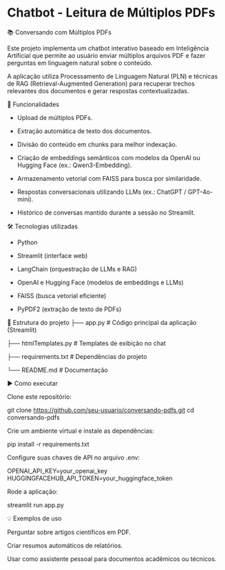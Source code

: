 # Chatbot - Leitura de Múltiplos PDFs
📚 Conversando com Múltiplos PDFs

Este projeto implementa um chatbot interativo baseado em Inteligência Artificial que permite ao usuário enviar múltiplos arquivos PDF e fazer perguntas em linguagem natural sobre o conteúdo.

A aplicação utiliza Processamento de Linguagem Natural (PLN) e técnicas de RAG (Retrieval-Augmented Generation) para recuperar trechos relevantes dos documentos e gerar respostas contextualizadas.

🚀 Funcionalidades

- Upload de múltiplos PDFs.

- Extração automática de texto dos documentos.

- Divisão do conteúdo em chunks para melhor indexação.

- Criação de embeddings semânticos com modelos da OpenAI ou Hugging Face (ex.: Qwen3-Embedding).

- Armazenamento vetorial com FAISS para busca por similaridade.

- Respostas conversacionais utilizando LLMs (ex.: ChatGPT / GPT-4o-mini).

- Histórico de conversas mantido durante a sessão no Streamlit.

🛠️ Tecnologias utilizadas

- Python

- Streamlit
 (interface web)

- LangChain
 (orquestração de LLMs e RAG)

- OpenAI e Hugging Face
 (modelos de embeddings e LLMs)

- FAISS
 (busca vetorial eficiente)

- PyPDF2
 (extração de texto de PDFs)

📂 Estrutura do projeto
├── app.py              # Código principal da aplicação (Streamlit)

├── htmlTemplates.py    # Templates de exibição no chat

├── requirements.txt    # Dependências do projeto

└── README.md           # Documentação

▶️ Como executar

Clone este repositório:

git clone https://github.com/seu-usuario/conversando-pdfs.git
cd conversando-pdfs


Crie um ambiente virtual e instale as dependências:

pip install -r requirements.txt


Configure suas chaves de API no arquivo .env:

OPENAI_API_KEY=your_openai_key
HUGGINGFACEHUB_API_TOKEN=your_huggingface_token


Rode a aplicação:

streamlit run app.py

💡 Exemplos de uso

Perguntar sobre artigos científicos em PDF.

Criar resumos automáticos de relatórios.

Usar como assistente pessoal para documentos acadêmicos ou técnicos.
